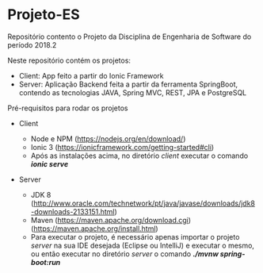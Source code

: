 # Projeto-ES

Repositório contento o Projeto da Disciplina de Engenharia de Software do período 2018.2

Neste repositório contém os projetos:

- Client: App feito a partir do Ionic Framework
- Server: Aplicação Backend feita a partir da ferramenta SpringBoot, contendo as tecnologias JAVA, Spring MVC, REST, JPA e PostgreSQL

Pré-requisitos para rodar os projetos

- Client
  * Node e NPM (https://nodejs.org/en/download/)
  * Ionic 3 (https://ionicframework.com/getting-started#cli)
  * Após as instalações acima, no diretório *client* executar o comando **_ionic serve_**
  
- Server
  * JDK 8 (http://www.oracle.com/technetwork/pt/java/javase/downloads/jdk8-downloads-2133151.html)
  * Maven (https://maven.apache.org/download.cgi) (https://maven.apache.org/install.html)
  * Para executar o projeto, é necessário apenas importar o projeto _server_ na sua IDE desejada (Eclipse ou IntelliJ) e executar o mesmo, ou então executar no diretório _server_ o comando **_./mvnw spring-boot:run_**
